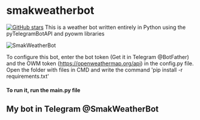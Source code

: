 # smakweatherbot
[![GitHub stars](https://img.shields.io/github/stars/smaknomercy/smakweatherbot?color=green&label=Stars&style=plastic)](https://github.com/smaknomercy/smakweatherbot/stargazers)
This is a weather bot written entirely in Python using the pyTelegramBotAPI and pyowm libraries

![SmakWeatherBot](https://user-images.githubusercontent.com/60614340/122526933-83498b80-d023-11eb-8d58-18404973cdab.png)

To configure this bot, enter the bot token (Get it in Telegram @BotFather) and the OWM token (https://openweathermap.org/api) in the config.py file.
Open the folder with files in CMD and write the command 'pip install -r requirements.txt'

#### To run it, run the main.py file

## My bot in Telegram @SmakWeatherBot

